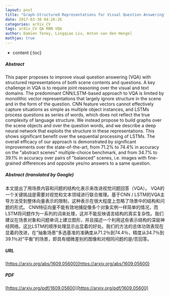 ```yaml
---
layout: post
title: "Graph-Structured Representations for Visual Question Answering"
date: 2017-03-30 04:26:26
categories: arXiv_CV
tags: arXiv_CV QA RNN VQA
author: Damien Teney, Lingqiao Liu, Anton van den Hengel
mathjax: true
---
```


* content
{:toc}

##### Abstract
This paper proposes to improve visual question answering (VQA) with structured representations of both scene contents and questions. A key challenge in VQA is to require joint reasoning over the visual and text domains. The predominant CNN/LSTM-based approach to VQA is limited by monolithic vector representations that largely ignore structure in the scene and in the form of the question. CNN feature vectors cannot effectively capture situations as simple as multiple object instances, and LSTMs process questions as series of words, which does not reflect the true complexity of language structure. We instead propose to build graphs over the scene objects and over the question words, and we describe a deep neural network that exploits the structure in these representations. This shows significant benefit over the sequential processing of LSTMs. The overall efficacy of our approach is demonstrated by significant improvements over the state-of-the-art, from 71.2% to 74.4% in accuracy on the "abstract scenes" multiple-choice benchmark, and from 34.7% to 39.1% in accuracy over pairs of "balanced" scenes, i.e. images with fine-grained differences and opposite yes/no answers to a same question.

##### Abstract (translated by Google)
本文提出了用场景内容和问题的结构化表示来改进视觉问题回答（VQA）。 VQA的一个关键挑战是需要对视觉和文本领域进行联合推理。基于CNN / LSTM的VQA主导方法受到整体向量表示的限制，这种表示在很大程度上忽略了场景中的结构和问题的形式。 CNN特征向量不能有效地捕捉像多个对象实例一样简单的情况，而LSTM将问题作为一系列的词来处理，这并不能反映语言结构的真实复杂性。我们建议在场景对象和问题单词上建立图形，并且描述一个利用这些表示结构的深层神经网络。这比LSTM的顺序处理显示出显着的好处。我们的方法的总体功效表现在显着的改进，在“抽象场景”多选基准的准确度从71.2％到74.4％，精度从34.7％到39.1％对“平衡”的场景，即具有细微差别的图像和对相同问题的是/否回答。

##### URL
[https://arxiv.org/abs/1609.05600](https://arxiv.org/abs/1609.05600)

##### PDF
[https://arxiv.org/pdf/1609.05600](https://arxiv.org/pdf/1609.05600)

